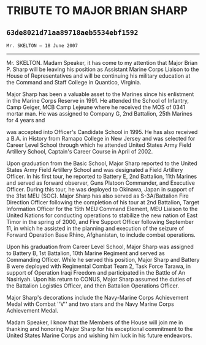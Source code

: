 # TRIBUTE TO MAJOR BRIAN SHARP
## `63de8021d71aa89718aeb5534ebf1592`
`Mr. SKELTON — 18 June 2007`

---


Mr. SKELTON. Madam Speaker, it has come to my attention that Major 
Brian P. Sharp will be leaving his position as Assistant Marine Corps 
Liaison to the House of Representatives and will be continuing his 
military education at the Command and Staff College in Quantico, 
Virginia.

Major Sharp has been a valuable asset to the Marines since his 
enlistment in the Marine Corps Reserve in 1991. He attended the School 
of Infantry, Camp Geiger, MCB Camp Lejeune where he received the MOS of 
0341 mortar man. He was assigned to Company G, 2nd Battalion, 25th 
Marines for 4 years and


was accepted into Officer's Candidate School in 1995. He has also 
received a B.A. in History from Ramapo College in New Jersey and was 
selected for Career Level School through which he attended United 
States Army Field Artillery School, Captain's Career Course in April of 
2002.

Upon graduation from the Basic School, Major Sharp reported to the 
United States Army Field Artillery School and was designated a Field 
Artillery Officer. In his first tour, he reported to Battery E, 2nd 
Battalion, 11th Marines and served as forward observer, Guns Platoon 
Commander, and Executive Officer. During this tour, he was deployed to 
Okinawa, Japan in support of the 31st MEU (SOC). Major Sharp has also 
served as S-3A/Battalion Fire Direction Officer following the 
completion of his tour at 2nd Battalion, Target Information Officer for 
the 15th MEU Command Element, MEU Liaison to the United Nations for 
conducting operations to stabilize the new nation of East Timor in the 
spring of 2000, and Fire Support Officer following September 11, in 
which he assisted in the planning and execution of the seizure of 
Forward Operation Base Rhino, Afghanistan, to include combat 
operations.

Upon his graduation from Career Level School, Major Sharp was 
assigned to Battery B, 1st Battalion, 10th Marine Regiment and served 
as Commanding Officer. While he served this position, Major Sharp and 
Battery B were deployed with Regimental Combat Team 2, Task Force 
Tarawa, in support of Operation Iraqi Freedom and participated in the 
Battle of An Nasiriyah. Upon his return to CONUS, Major Sharp assumed 
the duties of the Battalion Logistics Officer, and then Battalion 
Operations Officer.

Major Sharp's decorations include the Navy-Marine Corps Achievement 
Medal with Combat ''V'' and two stars and the Navy Marine Corps 
Achievement Medal.

Madam Speaker, I know that the Members of the House will join me in 
thanking and honoring Major Sharp for his exceptional commitment to the 
United States Marine Corps and wishing him luck in his future 
endeavors.
